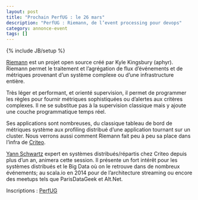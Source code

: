 ```yaml
---
layout: post
title: "Prochain PerfUG : le 26 mars"
description: "PerfUG : Riemann, de l’event processing pour devops"
category: annonce-event
tags: []
---
```

{% include JB/setup %}

[Riemann](http://riemann.io) est un projet open source créé par Kyle Kingsbury (aphyr). Riemann permet le traitement et l’agrégation de flux d’événements et de métriques provenant d’un système complexe ou d’une infrastructure entière.
<!-- more -->

Très léger et performant, et orienté supervision, il permet de programmer les règles pour fournir métriques sophistiquées ou d’alertes aux critères complexes. Il ne se substitue pas à la supervision classique mais y ajoute une couche programmatique temps réel.

Ses applications sont nombreuses, du classique tableau de bord de métriques système aux profiling distribué d’une application tournant sur un cluster. Nous verrons aussi comment Riemann fait peu à peu sa place dans l’infra de [Criteo](http://www.criteo.com/fr/).​

[Yann Schwartz](https://twitter.com/abolibibelot) expert en systèmes distribués/répartis chez Criteo depuis plus d’un an, animera cette session. Il présente un fort intérêt pour les systèmes distribués et le Big Data où on le retrouve dans de nombreux événements; au scala.io en 2014 pour de l’architecture streaming ou encore des meetups tels que ParisDataGeek et Alt.Net.

Inscriptions : [PerfUG](http://www.meetup.com/PerfUG/events/221230362/)


 

